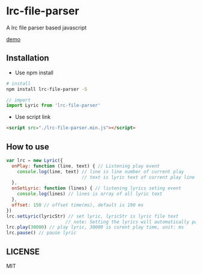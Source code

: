 # lrc-file-parser
A lrc file parser based javascript

[demo](https://lyswhut.github.io/lrc-file-parser/dist/index.html)

## Installation

- Use npm install
```bash
# install
npm install lrc-file-parser -S
```

```js
// import
import Lyric from 'lrc-file-parser'
```

- Use script link
```html
<script src="./lrc-file-parser.min.js"></script>
```

## How to use
```js
var lrc = new Lyric({
  onPlay: function (line, text) { // Listening play event
    console.log(line, text) // line is line number of current play
                            // text is lyric text of current play line
  },
  onSetLyric: function (lines) { // listening lyrics seting event
    console.log(lines) // lines is array of all lyric text
  },
  offset: 150 // offset time(ms), default is 190 ms
})
lrc.setLyric(lyricStr) // set lyric, lyricStr is lyric file text
                      // note: Setting the lyrics will automatically pause the lyrics playback
lrc.play(30000) // play lyric, 30000 is curent play time, unit: ms
lrc.pause() // pause lyric
```

## LICENSE
MIT

